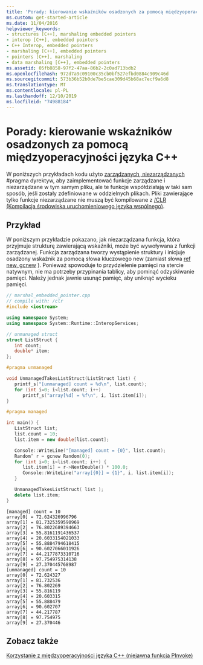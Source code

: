 ```yaml
---
title: 'Porady: kierowanie wskaźników osadzonych za pomocą międzyoperacyjności języka C++'
ms.custom: get-started-article
ms.date: 11/04/2016
helpviewer_keywords:
- structures [C++], marshaling embedded pointers
- interop [C++], embedded pointers
- C++ Interop, embedded pointers
- marshaling [C++], embedded pointers
- pointers [C++], marshaling
- data marshaling [C++], embedded pointers
ms.assetid: 05fb8858-97f2-47aa-86b2-2c0ad713bdb2
ms.openlocfilehash: 972d7a9c09100c35cb0bf527efbd0884c909c46d
ms.sourcegitcommit: 573b36b52b0de7be5cae309d45b68ac7ecf9a6d8
ms.translationtype: MT
ms.contentlocale: pl-PL
ms.lasthandoff: 12/10/2019
ms.locfileid: "74988184"
---
```

# <a name="how-to-marshal-embedded-pointers-using-c-interop"></a>Porady: kierowanie wskaźników osadzonych za pomocą międzyoperacyjności języka C++

W poniższych przykładach kodu użyto [zarządzanych, niezarządzanych](../preprocessor/managed-unmanaged.md) #pragma dyrektyw, aby zaimplementować funkcje zarządzane i niezarządzane w tym samym pliku, ale te funkcje współdziałają w taki sam sposób, jeśli zostały zdefiniowane w oddzielnych plikach. Pliki zawierające tylko funkcje niezarządzane nie muszą być kompilowane z [/CLR (Kompilacja środowiska uruchomieniowego języka wspólnego)](../build/reference/clr-common-language-runtime-compilation.md).

## <a name="example"></a>Przykład

W poniższym przykładzie pokazano, jak niezarządzana funkcja, która przyjmuje strukturę zawierającą wskaźniki, może być wywoływana z funkcji zarządzanej. Funkcja zarządzana tworzy wystąpienie struktury i inicjuje osadzony wskaźnik za pomocą słowa kluczowego new (zamiast słowa [ref new, gcnew](../extensions/ref-new-gcnew-cpp-component-extensions.md) ). Ponieważ spowoduje to przydzielenie pamięci na stercie natywnym, nie ma potrzeby przypinania tablicy, aby pominąć odzyskiwanie pamięci. Należy jednak jawnie usunąć pamięć, aby uniknąć wycieku pamięci.

```cpp
// marshal_embedded_pointer.cpp
// compile with: /clr
#include <iostream>

using namespace System;
using namespace System::Runtime::InteropServices;

// unmanaged struct
struct ListStruct {
   int count;
   double* item;
};

#pragma unmanaged

void UnmanagedTakesListStruct(ListStruct list) {
   printf_s("[unmanaged] count = %d\n", list.count);
   for (int i=0; i<list.count; i++)
      printf_s("array[%d] = %f\n", i, list.item[i]);
}

#pragma managed

int main() {
   ListStruct list;
   list.count = 10;
   list.item = new double[list.count];

   Console::WriteLine("[managed] count = {0}", list.count);
   Random^ r = gcnew Random(0);
   for (int i=0; i<list.count; i++) {
      list.item[i] = r->NextDouble() * 100.0;
      Console::WriteLine("array[{0}] = {1}", i, list.item[i]);
   }

   UnmanagedTakesListStruct( list );
   delete list.item;
}
```

```Output
[managed] count = 10
array[0] = 72.624326996796
array[1] = 81.7325359590969
array[2] = 76.8022689394663
array[3] = 55.8161191436537
array[4] = 20.6033154021033
array[5] = 55.8884794618415
array[6] = 90.6027066011926
array[7] = 44.2177873310716
array[8] = 97.754975314138
array[9] = 27.370445768987
[unmanaged] count = 10
array[0] = 72.624327
array[1] = 81.732536
array[2] = 76.802269
array[3] = 55.816119
array[4] = 20.603315
array[5] = 55.888479
array[6] = 90.602707
array[7] = 44.217787
array[8] = 97.754975
array[9] = 27.370446
```

## <a name="see-also"></a>Zobacz także

[Korzystanie z międzyoperacyjności języka C++ (niejawna funkcja PInvoke)](../dotnet/using-cpp-interop-implicit-pinvoke.md)

